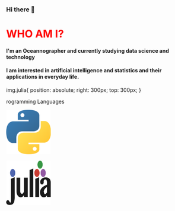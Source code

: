 ### Hi there 👋

<h1 style="color:red"> WHO AM I? </h1>
<h4> I'm an Oceannographer and currently studying data science and technology</h4>
<h4> I am interested in artificial intelligence and statistics and their applications
in everyday life.</h4>

img.julia{
  position: absolute;
  right: 300px;
  top: 300px;
  }

<p style="font-size:20">rogramming Languages</p>
<img class="python" src="python.png" alt="Python" style="width:120px; height:120px"></img>

<img class="julia" src="julia.png" alt="" style="width:120px; height:120px"></img>
